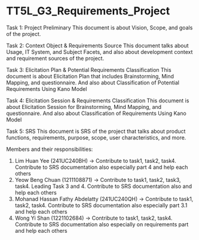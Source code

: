 # TT5L_G3_Requirements_Project
Task 1: Project Preliminary 
This document is about Vision, Scope, and goals of the project.


Task 2: Context Object & Requirements Source
This document talks about Usage, IT System, and Subject Facets, and also about development context and requirement sources of the project.


Task 3: Elicitation Plan & Potential Requirements Classification
This document is about Elicitation Plan that includes Brainstorming, Mind Mapping, and questionnaire. And also about Classification of Potential Requirements Using Kano Model


Task 4: Elicitation Session & Requirements Classification
This document is about Elicitation Session for Brainstorming, Mind Mapping, and questionnaire. And also about Classification of Requirements Using Kano Model 


Task 5: SRS
This document is SRS of the project that talks about product functions, requirements, purpose, scope, user characteristics, and more.

Members and their responsibilities:
1) Lim Huan Yee (241UC240BH) ->  Contribute to task1, task2, task4. Contribute to SRS documentation also especially part 4 and help each others
2) Yeow Beng Chuan (1211108871) -> Contribute to task1, task2, task3, task4. Leading Task 3 and 4. Contribute to SRS documentation also and help each others
3) Mohanad Hassan Fathy Abdelatty (241UC240QH) -> Contribute to task1, task2, task4. Contribute to SRS documentation also especially part 3.1 and help each others
4) Wong Yi Shan (1221102684) -> Contribute to task1, task2, task4. Contribute to SRS documentation also especially on requirements part and help each others

